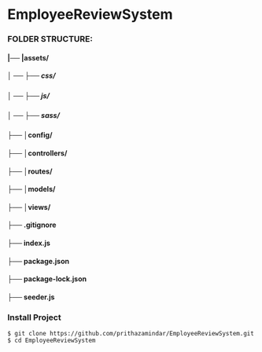# EmployeeReviewSystem
### FOLDER STRUCTURE:
#### |── |assets/
##### │    ──    ├── css/
##### │    ──    ├── js/
##### │    ──    ├── sass/
#### ├── │config/
#### ├── │controllers/
#### ├── │routes/
#### ├── │models/
#### ├── │views/
#### ├── .gitignore
#### ├── index.js
#### ├── package.json
#### ├── package-lock.json
#### ├── seeder.js
### Install Project
    $ git clone https://github.com/prithazamindar/EmployeeReviewSystem.git
    $ cd EmployeeReviewSystem
